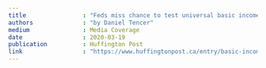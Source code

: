 ```yaml
---
title                : "Feds miss chance to test universal basic income amid crisis"
authors              : "by Daniel Tencer"
medium               : Media Coverage
date                 : 2020-03-19
publication          : Huffington Post
link                 : "https://www.huffingtonpost.ca/entry/basic-income-canada-coronavirus_ca_5e739cc7c5b6f5b7c53ff553?ncid=other_email_o63gt2jcad4&utm_campaign=share_email&guccounter=1"
---
```

